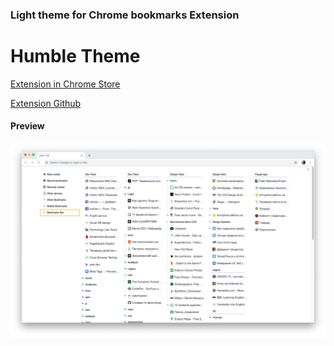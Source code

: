### Light theme for Chrome bookmarks Extension 
# Humble Theme

<a  href="https://chrome.google.com/webstore/detail/mfgdmpfihlmdekaclngibpjhdebndhdj" >Extension in Chrome Store<a>

<a href="https://github.com/quodroc/HumbleNewTabPage">Extension Github<a>

#### Preview
 <img src="preview.png" alt="selected code" title="select code" style="max-width:100%; margin-top:10px; margin-bottom:60px; display:block">

